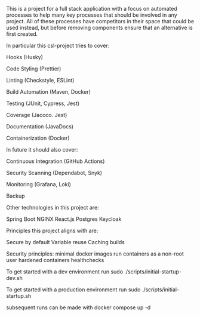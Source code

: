 This is a project for a full stack application with a focus on automated processes to help many key processes that should be involved in any project. All of these processes have competitors in their space that could be used instead, but before removing components ensure that an alternative is first created.

In particular this csl-project tries to cover:

Hooks (Husky)

Code Styling (Prettier)

Linting (Checkstyle, ESLint)

Build Automation (Maven, Docker)

Testing (JUnit, Cypress, Jest)

Coverage (Jacoco. Jest)

Documentation (JavaDocs)

Containerization (Docker)

In future it should also cover:

Continuous Integration (GitHub Actions)

Security Scanning (Dependabot, Snyk)

Monitoring (Grafana, Loki)

Backup

Other technologies in this project are:

Spring Boot
NGINX
React.js
Postgres
Keycloak

Principles this project aligns with are:

Secure by default
Variable reuse
Caching builds

Security principles:
minimal docker images
run containers as a non-root user
hardened containers
healthchecks

To get started with a dev environment run sudo ./scripts/initial-startup-dev.sh

To get started with a production environment run sudo ./scripts/initial-startup.sh

subsequent runs can be made with docker compose up -d

